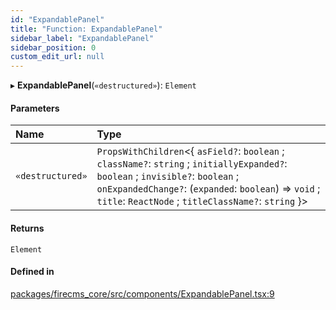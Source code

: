 ```yaml
---
id: "ExpandablePanel"
title: "Function: ExpandablePanel"
sidebar_label: "ExpandablePanel"
sidebar_position: 0
custom_edit_url: null
---
```


▸ **ExpandablePanel**(`«destructured»`): `Element`

#### Parameters

| Name | Type |
| :------ | :------ |
| `«destructured»` | `PropsWithChildren`\<\{ `asField?`: `boolean` ; `className?`: `string` ; `initiallyExpanded?`: `boolean` ; `invisible?`: `boolean` ; `onExpandedChange?`: (`expanded`: `boolean`) => `void` ; `title`: `ReactNode` ; `titleClassName?`: `string`  }\> |

#### Returns

`Element`

#### Defined in

[packages/firecms_core/src/components/ExpandablePanel.tsx:9](https://github.com/FireCMSco/firecms/blob/d45f3739/packages/firecms_core/src/components/ExpandablePanel.tsx#L9)
